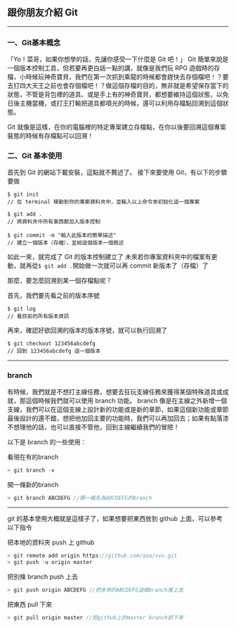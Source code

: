 ## 跟你朋友介紹 Git
---
### 一、Git基本概念
「Yo！菜哥，如果你想學的話，先讓你感受一下什麼是 Git 吧！」
Git 簡單來說是一個版本控制工具，但若要再更白話一點的講，就像是我們玩 RPG 遊戲時的存檔，小時候玩神奇寶貝，我們在第一次抓到乘龍的時候都會趕快去存個檔吧！？要去打四大天王之前也會存個檔吧！？做這個存檔的目的，無非就是希望保存當下的狀態，不管是背包裡的道具、或是手上有的神奇寶貝，都想要維持這個狀態，以免日後主機當機，或打王打輸把道具都噴光的時候，還可以利用存檔點回溯到這個狀態。

Git 就像是這樣，在你的電腦裡的特定專案建立存檔點，在你以後要回溯這個專案裝態的時候有存檔點可以回溯！

### 二、Git 基本使用

首先到 Git 的網站下載安裝，這點就不贅述了。
接下來要使用 Git，有以下的步驟要做
```
$ git init
// 在 terminal 移動到你的專案資料夾中，並輸入以上命令來初始化這一個專案
```
```
$ git add . 
// 將資料夾中所有東西都加入版本控制
```
```
$ git commit -m "輸入此版本的簡單描述"
// 建立一個版本（存檔），並給這個版本一個敘述
```

如此一來，就完成了 Git 的版本控制建立了
未來若你專案資料夾中的檔案有更動，就再從```$ git add .```開始做一次就可以再 commit 新版本了（存檔）了

那麼，要怎麼回溯到某一個存檔點呢？

首先，我們要先看之前的版本序號
```
$ git log
// 看目前的所有版本資訊
```
再來，確認好欲回溯的版本的版本序號，就可以執行回溯了
```
$ git checkout 123456abcdefg
// 回到 123456abcdefg 這一個版本
```

---
### branch
有時候，我們就是不想打主線任務，想要去狂玩支線任務來獲得某個特殊道具或成就，那這個時候我們就可以使用 branch 功能。
branch 像是在主線之外新增一個支線，我們可以在這個支線上設計新的功能或是新的章節，如果這個新功能或章節最後設計的還不錯，想把他加回主要的功能時，我們可以再加回去；如果有點落漆不想理他的話，也可以直接不管他，回到主線繼續我們的冒險！

以下是 branch 的一些使用：

看現在有的branch

```jsx
> git branch -v 
```

開一條新的branch

```jsx
> git branch ABCDEFG //開一條名為ABCDEFG的branch
```

---



git 的基本使用大概就是這樣子了，如果想要把東西放到 github 上面，可以參考以下指令



把本地的資料夾 push 上 github

```jsx
> git remote add origin https://github.com/aaa/vvv.git 
> git push -u origin master
```

把別條 branch push 上去

```jsx
> git push origin ABCDEFG //把本地的ABCDEFG這條branch推上去
```

把東西 pull 下來

```jsx
> git pull origin master //把github上的master branch抓下來
```